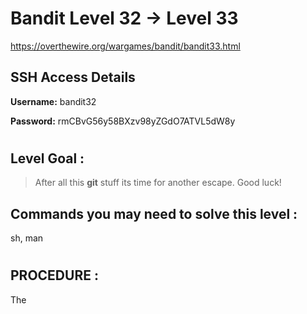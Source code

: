 # Bandit Level 32 -> Level 33 #

https://overthewire.org/wargames/bandit/bandit33.html

## SSH Access Details ##
**Username:**  bandit32

**Password:**  rmCBvG56y58BXzv98yZGdO7ATVL5dW8y

#

## Level Goal : ##
>After all this **git** stuff its time for another escape. Good luck!



## Commands you may need to solve this level : ##
sh, man

#  
## PROCEDURE : ##

The 
